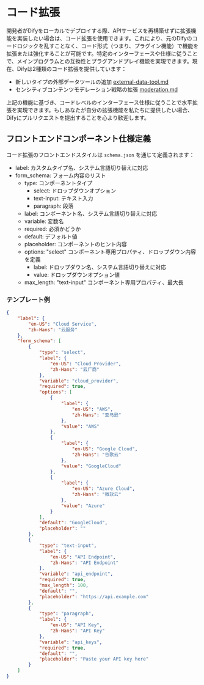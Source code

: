 # コード拡張

開発者がDifyをローカルでデプロイする際、APIサービスを再構築せずに拡張機能を実装したい場合は、コード拡張を使用できます。これにより、元のDifyのコードロジックを乱すことなく、コード形式（つまり、プラグイン機能）で機能を拡張または強化することが可能です。特定のインターフェースや仕様に従うことで、メインプログラムとの互換性とプラグアンドプレイ機能を実現できます。現在、Difyは2種類のコード拡張を提供しています：

* 新しいタイプの外部データツールの追加 [external-data-tool.md](external-data-tool.md "mention")
* センシティブコンテンツモデレーション戦略の拡張 [moderation.md](moderation.md "mention")

上記の機能に基づき、コードレベルのインターフェース仕様に従うことで水平拡張を実現できます。もしあなたが自分の拡張機能を私たちに提供したい場合、Difyにプルリクエストを提出することを心より歓迎します。

## フロントエンドコンポーネント仕様定義

コード拡張のフロントエンドスタイルは `schema.json` を通じて定義されます：

* label: カスタムタイプ名、システム言語切り替えに対応
* form\_schema: フォーム内容のリスト
  * type: コンポーネントタイプ
    * select: ドロップダウンオプション
    * text-input: テキスト入力
    * paragraph: 段落
  * label: コンポーネント名、システム言語切り替えに対応
  * variable: 変数名
  * required: 必須かどうか
  * default: デフォルト値
  * placeholder: コンポーネントのヒント内容
  * options: "select" コンポーネント専用プロパティ、ドロップダウン内容を定義
    * label: ドロップダウン名、システム言語切り替えに対応
    * value: ドロップダウンオプション値
  * max\_length: "text-input" コンポーネント専用プロパティ、最大長

### テンプレート例

```json
{
    "label": {
        "en-US": "Cloud Service",
        "zh-Hans": "云服务"
    },
    "form_schema": [
        {
            "type": "select",
            "label": {
                "en-US": "Cloud Provider",
                "zh-Hans": "云厂商"
            },
            "variable": "cloud_provider",
            "required": true,
            "options": [
                {
                    "label": {
                        "en-US": "AWS",
                        "zh-Hans": "亚马逊"
                    },
                    "value": "AWS"
                },
                {
                    "label": {
                        "en-US": "Google Cloud",
                        "zh-Hans": "谷歌云"
                    },
                    "value": "GoogleCloud"
                },
                {
                    "label": {
                        "en-US": "Azure Cloud",
                        "zh-Hans": "微软云"
                    },
                    "value": "Azure"
                }
            ],
            "default": "GoogleCloud",
            "placeholder": ""
        },
        {
            "type": "text-input",
            "label": {
                "en-US": "API Endpoint",
                "zh-Hans": "API Endpoint"
            },
            "variable": "api_endpoint",
            "required": true,
            "max_length": 100,
            "default": "",
            "placeholder": "https://api.example.com"
        },
        {
            "type": "paragraph",
            "label": {
                "en-US": "API Key",
                "zh-Hans": "API Key"
            },
            "variable": "api_keys",
            "required": true,
            "default": "",
            "placeholder": "Paste your API key here"
        }
    ]
}
```
